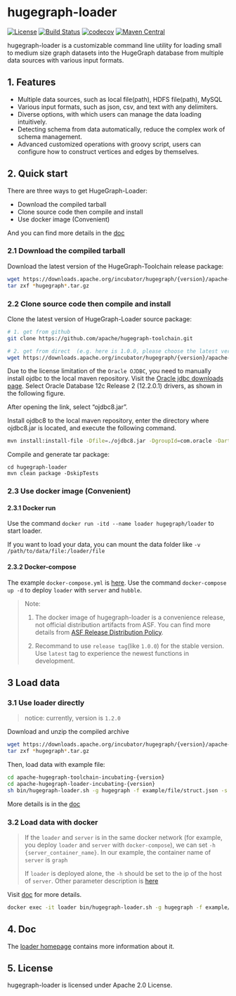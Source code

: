 # hugegraph-loader

[![License](https://img.shields.io/badge/license-Apache%202-0E78BA.svg)](https://www.apache.org/licenses/LICENSE-2.0.html)
[![Build Status](https://github.com/apache/hugegraph-toolchain/actions/workflows/loader-ci.yml/badge.svg)](https://github.com/apache/hugegraph-toolchain/actions/workflows/loader-ci.yml)
[![codecov](https://codecov.io/gh/hugegraph/hugegraph-loader/branch/master/graph/badge.svg)](https://codecov.io/gh/hugegraph/hugegraph-loader)
[![Maven Central](https://maven-badges.herokuapp.com/maven-central/org.apache.hugegraph/hugegraph-loader/badge.svg)](https://mvnrepository.com/artifact/org.apache.hugegraph/hugegraph-loader)

hugegraph-loader is a customizable command line utility for loading small to medium size graph datasets into the HugeGraph database from multiple data sources with various input formats.

## 1. Features

- Multiple data sources, such as local file(path), HDFS file(path), MySQL
- Various input formats, such as json, csv, and text with any delimiters.
- Diverse options, with which users can manage the data loading intuitively.
- Detecting schema from data automatically, reduce the complex work of schema management.
- Advanced customized operations with groovy script, users can configure how to construct vertices and edges by themselves.

## 2. Quick start 

There are three ways to get HugeGraph-Loader:

- Download the compiled tarball
- Clone source code then compile and install
- Use docker image (Convenient)

And you can find more details in the [doc](https://hugegraph.apache.org/docs/quickstart/hugegraph-loader/#2-get-hugegraph-loader)

### 2.1 Download the compiled tarball

Download the latest version of the HugeGraph-Toolchain release package:

``` bash
wget https://downloads.apache.org/incubator/hugegraph/{version}/apache-hugegraph-toolchain-incubating-{version}.tar.gz
tar zxf *hugegraph*.tar.gz
```

### 2.2 Clone source code then compile and install

Clone the latest version of HugeGraph-Loader source package:

```bash
# 1. get from github
git clone https://github.com/apache/hugegraph-toolchain.git

# 2. get from direct  (e.g. here is 1.0.0, please choose the latest version)
wget https://downloads.apache.org/incubator/hugegraph/{version}/apache-hugegraph-toolchain-incubating-{version}-src.tar.gz
```

Due to the license limitation of the `Oracle OJDBC`, you need to manually install ojdbc to the local maven repository. Visit the [Oracle jdbc downloads page](https://www.oracle.com/database/technologies/appdev/jdbc-drivers-archive.html). Select Oracle Database 12c Release 2 (12.2.0.1) drivers, as shown in the following figure.

After opening the link, select “ojdbc8.jar”.

Install ojdbc8 to the local maven repository, enter the directory where ojdbc8.jar is located, and execute the following command.

```bash
mvn install:install-file -Dfile=./ojdbc8.jar -DgroupId=com.oracle -DartifactId=ojdbc8 -Dversion=12.2.0.1 -Dpackaging=jar
```

Compile and generate tar package:

```
cd hugegraph-loader
mvn clean package -DskipTests
```

### 2.3 Use docker image (Convenient)

#### 2.3.1 Docker run

Use the command `docker run -itd --name loader hugegraph/loader` to start loader.

If you want to load your data, you can mount the data folder like `-v /path/to/data/file:/loader/file`


#### 2.3.2 Docker-compose

The example `docker-compose.yml` is [here](./docker/example/docker-compose.yml). Use the command `docker-compose up -d` to deploy `loader` with `server` and `hubble`.

> Note: 
> 1. The docker image of hugegraph-loader is a convenience release, not official distribution artifacts from ASF. You can find more details from [ASF Release Distribution Policy](https://infra.apache.org/release-distribution.html#dockerhub).
>
> 2. Recommand to use `release tag`(like `1.0.0`) for the stable version. Use `latest` tag to experience the newest functions in development.

## 3 Load data

### 3.1 Use loader directly

> notice: currently, version is `1.2.0`

Download and unzip the compiled archive

```bash
wget https://downloads.apache.org/incubator/hugegraph/{version}/apache-hugegraph-toolchain-incubating-{version}.tar.gz
tar zxf *hugegraph*.tar.gz
```

Then, load data with example file:

```bash
cd apache-hugegraph-toolchain-incubating-{version}
cd apache-hugegraph-loader-incubating-{version}
sh bin/hugegraph-loader.sh -g hugegraph -f example/file/struct.json -s example/file/schema.groovy
```

More details is in the [doc](https://hugegraph.apache.org/docs/quickstart/hugegraph-loader/)

### 3.2 Load data with docker

> If the `loader` and `server` is in the same docker network (for example, you deploy `loader` and `server` with `docker-compose`), we can set `-h {server_container_name}`. In our example, the container name of `server` is `graph`
>
> If `loader` is deployed alone, the `-h` should be set to the ip of the host of `server`. Other parameter description is [here](https://hugegraph.apache.org/docs/quickstart/hugegraph-loader/#341-parameter-description)

Visit [doc](https://hugegraph.apache.org/docs/quickstart/hugegraph-loader/#45-use-docker-to-load-data) for more details.
 
```bash
docker exec -it loader bin/hugegraph-loader.sh -g hugegraph -f example/file/struct.json -s example/file/schema.groovy -h graph -p 8080
```


## 4. Doc

The [loader homepage](https://hugegraph.apache.org/docs/quickstart/hugegraph-loader/) contains more information about it. 

## 5. License

hugegraph-loader is licensed under Apache 2.0 License.
